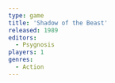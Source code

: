 ```yaml
---
type: game
title: 'Shadow of the Beast'
released: 1989
editors: 
  - Psygnosis
players: 1
genres:
  - Action
---
```

